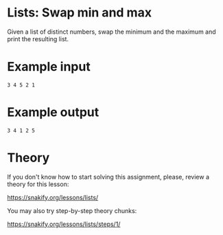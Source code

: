 # Lists: Swap min and max

Given a list of distinct numbers, swap the minimum and the maximum and print the resulting list.

# Example input

```
3 4 5 2 1
```

# Example output

```
3 4 1 2 5
```

# Theory

If you don't know how to start solving this assignment, please, review a theory for this lesson:

https://snakify.org/lessons/lists/ 

You may also try step-by-step theory chunks:

https://snakify.org/lessons/lists/steps/1/
